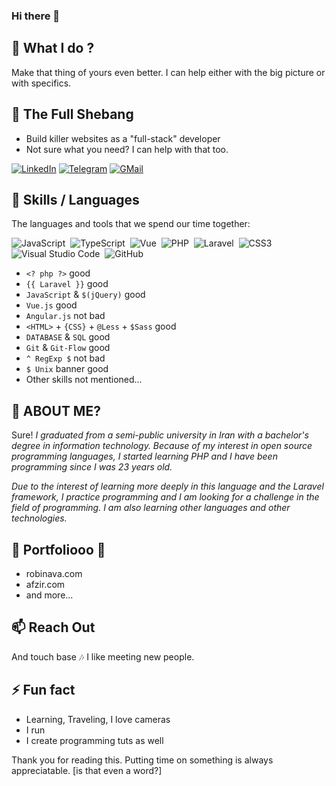 ### Hi there 👋

## 🔭 What I do ? 
Make that thing of yours even better. I can help either with the big picture or with specifics. 

## 🌱 The Full Shebang

- Build killer websites as a "full-stack" developer
- Not sure what you need? I can help with that too.

[![LinkedIn](https://img.shields.io/badge/linkedin-f0f0f0?&style=for-the-badge&logo=linkedin&logoColor=white&color=0e76a8)](https://www.linkedin.com/in/m2mahdavi/)
[![Telegram](https://img.shields.io/badge/telegram-f0f0f0?&style=for-the-badge&logoColor=white&logo=telegram)](https://t.me/m2mahdavi)
[![GMail](https://img.shields.io/badge/gmail-f0f0f0?&style=for-the-badge&logo=gmail&logoColor=white&color=ea4335)](mailto:moma2work@gmail.com) 


## 👯 Skills / Languages

The languages and tools that we spend our time together:

![JavaScript](https://img.shields.io/badge/-JavaScript-05122A?style=flat&logo=javascript)&nbsp;
![TypeScript](https://img.shields.io/badge/-TypeScript-05122A?style=flat&logo=TypeScript)&nbsp;
![Vue](https://img.shields.io/badge/-Vue-05122A?style=flat&logo=vue.js)&nbsp;
![PHP](https://img.shields.io/badge/-PHP-05122A?style=flat&logo=php)&nbsp;
![Laravel](https://img.shields.io/badge/-Laravel-05122A?style=flat&logo=laravel)&nbsp;
![CSS3](https://img.shields.io/badge/-CSS3-05122A?style=flat&logo=CSS3&logoColor=1572B6)&nbsp;
![Visual Studio Code](https://img.shields.io/badge/-Visual%20Studio%20Code-05122A?style=flat&logo=visual-studio-code&logoColor=007ACC)&nbsp;
![GitHub](https://img.shields.io/badge/-GitHub-05122A?style=flat&logo=github)&nbsp;

- `<? php ?>` good
- `{{ Laravel }}` good
- `JavaScript` & `$(jQuery)` good
- `Vue.js` good
- `Angular.js` not bad
- `<HTML>` + `{CSS}` + `@Less` + `$Sass` good
- `DATABASE` & `SQL` good
- `Git` & `Git-Flow` good
- `^ RegExp $` not bad
- `$ Unix` banner good
- Other skills not mentioned...

## 🤔 ABOUT ME?
Sure!
_I graduated from a semi-public university in Iran with a bachelor's degree in information technology. Because of my interest in open source programming languages, I started learning PHP and I have been programming since I was 23 years old._

_Due to the interest of learning more deeply in this language and the Laravel framework, I practice programming and I am looking for a challenge in the field of programming. I am also learning other languages and other technologies._

## 💬 Portfoliooo 🎵 

- robinava.com
- afzir.com
- and more...


## 📫 Reach Out
And touch base 🎶
I like meeting new people.

## ⚡ Fun fact
- Learning, Traveling, I love cameras
- I run
- I create programming tuts as well

Thank you for reading this. Putting time on something is always appreciatable. [is that even a word?]
